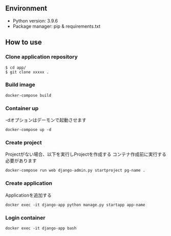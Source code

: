 ## Environment
- Python version: 3.9.6
- Package manager: pip & requirements.txt

## How to use

### Clone application repository
```
$ cd app/
$ git clone xxxxx .
```

### Build image
```
docker-compose build
```

### Container up
-dオプションはデーモンで起動させます
```
docker-compose up -d
```

### Create project
Projectがない場合、以下を実行しProjectを作成する
コンテナ作成前に実行する必要があります
```
docker-compose run web django-admin.py startproject pg-name .
```

### Create application
Applicationを追加する
```
docker exec -it django-app python manage.py startapp app-name
```

### Login container
```
docker exec -it django-app bash
```
